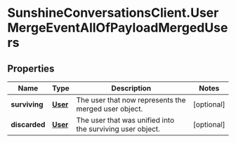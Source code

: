 # SunshineConversationsClient.UserMergeEventAllOfPayloadMergedUsers

## Properties

Name | Type | Description | Notes
------------ | ------------- | ------------- | -------------
**surviving** | [**User**](User.md) | The user that now represents the merged user object. | [optional] 
**discarded** | [**User**](User.md) | The user that was unified into the surviving user object. | [optional] 


